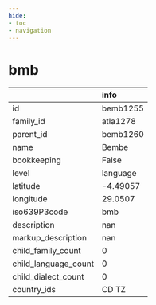 ```yaml
---
hide:
- toc
- navigation
---
```

# bmb
|                      | info     |
|:---------------------|:---------|
| id                   | bemb1255 |
| family_id            | atla1278 |
| parent_id            | bemb1260 |
| name                 | Bembe    |
| bookkeeping          | False    |
| level                | language |
| latitude             | -4.49057 |
| longitude            | 29.0507  |
| iso639P3code         | bmb      |
| description          | nan      |
| markup_description   | nan      |
| child_family_count   | 0        |
| child_language_count | 0        |
| child_dialect_count  | 0        |
| country_ids          | CD TZ    |
